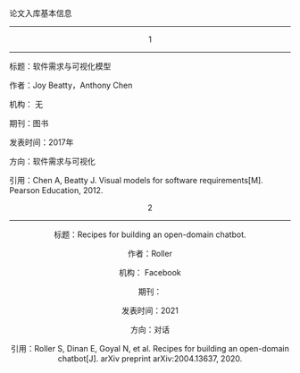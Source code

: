 论文入库基本信息

---
<center>1</center>

---

标题：软件需求与可视化模型

作者：Joy Beatty，Anthony Chen

机构： 无

期刊：图书

发表时间：2017年

方向：软件需求与可视化

引用：Chen A, Beatty J. Visual models for software requirements[M]. Pearson Education, 2012.

<center>

<center>2</center>

---

标题：Recipes for building an open-domain chatbot. 

作者：Roller

机构： Facebook

期刊：

发表时间：2021

方向：对话

引用：Roller S, Dinan E, Goyal N, et al. Recipes for building an open-domain chatbot[J]. arXiv preprint arXiv:2004.13637, 2020.
<center>

